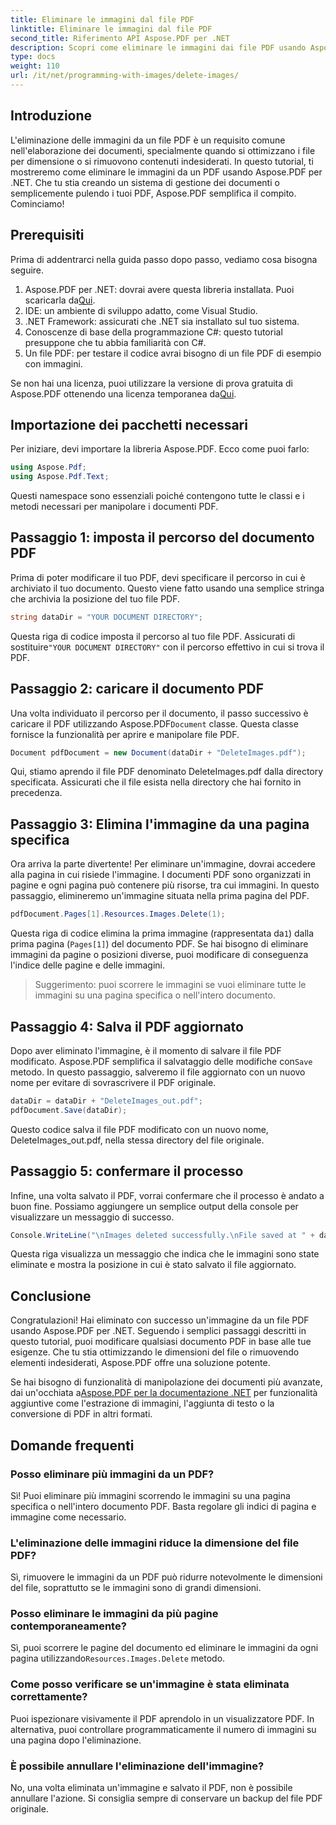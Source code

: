 ```yaml
---
title: Eliminare le immagini dal file PDF
linktitle: Eliminare le immagini dal file PDF
second_title: Riferimento API Aspose.PDF per .NET
description: Scopri come eliminare le immagini dai file PDF usando Aspose.PDF per .NET in un semplice tutorial passo dopo passo. Ottimizza i PDF rimuovendo facilmente le immagini indesiderate.
type: docs
weight: 110
url: /it/net/programming-with-images/delete-images/
---
```

## Introduzione

L'eliminazione delle immagini da un file PDF è un requisito comune nell'elaborazione dei documenti, specialmente quando si ottimizzano i file per dimensione o si rimuovono contenuti indesiderati. In questo tutorial, ti mostreremo come eliminare le immagini da un PDF usando Aspose.PDF per .NET. Che tu stia creando un sistema di gestione dei documenti o semplicemente pulendo i tuoi PDF, Aspose.PDF semplifica il compito. Cominciamo!

## Prerequisiti

Prima di addentrarci nella guida passo dopo passo, vediamo cosa bisogna seguire.

1.  Aspose.PDF per .NET: dovrai avere questa libreria installata. Puoi scaricarla da[Qui](https://releases.aspose.com/pdf/net/).
2. IDE: un ambiente di sviluppo adatto, come Visual Studio.
3. .NET Framework: assicurati che .NET sia installato sul tuo sistema.
4. Conoscenze di base della programmazione C#: questo tutorial presuppone che tu abbia familiarità con C#.
5. Un file PDF: per testare il codice avrai bisogno di un file PDF di esempio con immagini.

 Se non hai una licenza, puoi utilizzare la versione di prova gratuita di Aspose.PDF ottenendo una licenza temporanea da[Qui](https://purchase.aspose.com/temporary-license/).

## Importazione dei pacchetti necessari

Per iniziare, devi importare la libreria Aspose.PDF. Ecco come puoi farlo:

```csharp
using Aspose.Pdf;
using Aspose.Pdf.Text;
```

Questi namespace sono essenziali poiché contengono tutte le classi e i metodi necessari per manipolare i documenti PDF.

## Passaggio 1: imposta il percorso del documento PDF

Prima di poter modificare il tuo PDF, devi specificare il percorso in cui è archiviato il tuo documento. Questo viene fatto usando una semplice stringa che archivia la posizione del tuo file PDF.

```csharp
string dataDir = "YOUR DOCUMENT DIRECTORY";
```

 Questa riga di codice imposta il percorso al tuo file PDF. Assicurati di sostituire`"YOUR DOCUMENT DIRECTORY"` con il percorso effettivo in cui si trova il PDF.

## Passaggio 2: caricare il documento PDF

 Una volta individuato il percorso per il documento, il passo successivo è caricare il PDF utilizzando Aspose.PDF`Document` classe. Questa classe fornisce la funzionalità per aprire e manipolare file PDF.

```csharp
Document pdfDocument = new Document(dataDir + "DeleteImages.pdf");
```

Qui, stiamo aprendo il file PDF denominato DeleteImages.pdf dalla directory specificata. Assicurati che il file esista nella directory che hai fornito in precedenza.

## Passaggio 3: Elimina l'immagine da una pagina specifica

Ora arriva la parte divertente! Per eliminare un'immagine, dovrai accedere alla pagina in cui risiede l'immagine. I documenti PDF sono organizzati in pagine e ogni pagina può contenere più risorse, tra cui immagini. In questo passaggio, elimineremo un'immagine situata nella prima pagina del PDF.

```csharp
pdfDocument.Pages[1].Resources.Images.Delete(1);
```

 Questa riga di codice elimina la prima immagine (rappresentata da`1`) dalla prima pagina (`Pages[1]`) del documento PDF. Se hai bisogno di eliminare immagini da pagine o posizioni diverse, puoi modificare di conseguenza l'indice delle pagine e delle immagini.

> Suggerimento: puoi scorrere le immagini se vuoi eliminare tutte le immagini su una pagina specifica o nell'intero documento.

## Passaggio 4: Salva il PDF aggiornato

 Dopo aver eliminato l'immagine, è il momento di salvare il file PDF modificato. Aspose.PDF semplifica il salvataggio delle modifiche con`Save` metodo. In questo passaggio, salveremo il file aggiornato con un nuovo nome per evitare di sovrascrivere il PDF originale.

```csharp
dataDir = dataDir + "DeleteImages_out.pdf";
pdfDocument.Save(dataDir);
```

Questo codice salva il file PDF modificato con un nuovo nome, DeleteImages_out.pdf, nella stessa directory del file originale.

## Passaggio 5: confermare il processo

Infine, una volta salvato il PDF, vorrai confermare che il processo è andato a buon fine. Possiamo aggiungere un semplice output della console per visualizzare un messaggio di successo.

```csharp
Console.WriteLine("\nImages deleted successfully.\nFile saved at " + dataDir);
```

Questa riga visualizza un messaggio che indica che le immagini sono state eliminate e mostra la posizione in cui è stato salvato il file aggiornato.

## Conclusione

Congratulazioni! Hai eliminato con successo un'immagine da un file PDF usando Aspose.PDF per .NET. Seguendo i semplici passaggi descritti in questo tutorial, puoi modificare qualsiasi documento PDF in base alle tue esigenze. Che tu stia ottimizzando le dimensioni del file o rimuovendo elementi indesiderati, Aspose.PDF offre una soluzione potente.

 Se hai bisogno di funzionalità di manipolazione dei documenti più avanzate, dai un'occhiata a[Aspose.PDF per la documentazione .NET](https://reference.aspose.com/pdf/net/) per funzionalità aggiuntive come l'estrazione di immagini, l'aggiunta di testo o la conversione di PDF in altri formati.

## Domande frequenti

### Posso eliminare più immagini da un PDF?
Sì! Puoi eliminare più immagini scorrendo le immagini su una pagina specifica o nell'intero documento PDF. Basta regolare gli indici di pagina e immagine come necessario.

### L'eliminazione delle immagini riduce la dimensione del file PDF?
Sì, rimuovere le immagini da un PDF può ridurre notevolmente le dimensioni del file, soprattutto se le immagini sono di grandi dimensioni.

### Posso eliminare le immagini da più pagine contemporaneamente?
 Sì, puoi scorrere le pagine del documento ed eliminare le immagini da ogni pagina utilizzando`Resources.Images.Delete` metodo.

### Come posso verificare se un'immagine è stata eliminata correttamente?
Puoi ispezionare visivamente il PDF aprendolo in un visualizzatore PDF. In alternativa, puoi controllare programmaticamente il numero di immagini su una pagina dopo l'eliminazione.

### È possibile annullare l'eliminazione dell'immagine?
No, una volta eliminata un'immagine e salvato il PDF, non è possibile annullare l'azione. Si consiglia sempre di conservare un backup del file PDF originale.
